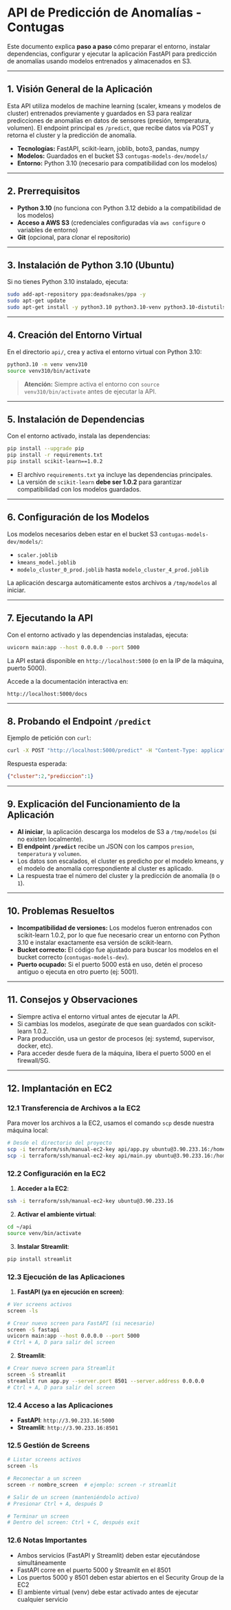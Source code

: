 # API de Predicción de Anomalías - Contugas

Este documento explica **paso a paso** cómo preparar el entorno, instalar dependencias, configurar y ejecutar la aplicación FastAPI para predicción de anomalías usando modelos entrenados y almacenados en S3.

---

## 1. Visión General de la Aplicación

Esta API utiliza modelos de machine learning (scaler, kmeans y modelos de cluster) entrenados previamente y guardados en S3 para realizar predicciones de anomalías en datos de sensores (presión, temperatura, volumen). El endpoint principal es `/predict`, que recibe datos vía POST y retorna el cluster y la predicción de anomalía.

- **Tecnologías:** FastAPI, scikit-learn, joblib, boto3, pandas, numpy
- **Modelos:** Guardados en el bucket S3 `contugas-models-dev/models/`
- **Entorno:** Python 3.10 (necesario para compatibilidad con los modelos)

---

## 2. Prerrequisitos

- **Python 3.10** (no funciona con Python 3.12 debido a la compatibilidad de los modelos)
- **Acceso a AWS S3** (credenciales configuradas vía `aws configure` o variables de entorno)
- **Git** (opcional, para clonar el repositorio)

---

## 3. Instalación de Python 3.10 (Ubuntu)

Si no tienes Python 3.10 instalado, ejecuta:

```bash
sudo add-apt-repository ppa:deadsnakes/ppa -y
sudo apt-get update
sudo apt-get install -y python3.10 python3.10-venv python3.10-distutils
```

---

## 4. Creación del Entorno Virtual

En el directorio `api/`, crea y activa el entorno virtual con Python 3.10:

```bash
python3.10 -m venv venv310
source venv310/bin/activate
```

> **Atención:** Siempre activa el entorno con `source venv310/bin/activate` antes de ejecutar la API.

---

## 5. Instalación de Dependencias

Con el entorno activado, instala las dependencias:

```bash
pip install --upgrade pip
pip install -r requirements.txt
pip install scikit-learn==1.0.2
```

- El archivo `requirements.txt` ya incluye las dependencias principales.
- La versión de `scikit-learn` **debe ser 1.0.2** para garantizar compatibilidad con los modelos guardados.

---

## 6. Configuración de los Modelos

Los modelos necesarios deben estar en el bucket S3 `contugas-models-dev/models/`:
- `scaler.joblib`
- `kmeans_model.joblib`
- `modelo_cluster_0_prod.joblib` hasta `modelo_cluster_4_prod.joblib`

La aplicación descarga automáticamente estos archivos a `/tmp/modelos` al iniciar.

---

## 7. Ejecutando la API

Con el entorno activado y las dependencias instaladas, ejecuta:

```bash
uvicorn main:app --host 0.0.0.0 --port 5000
```

La API estará disponible en `http://localhost:5000` (o en la IP de la máquina, puerto 5000).

Accede a la documentación interactiva en:
```
http://localhost:5000/docs
```

---

## 8. Probando el Endpoint `/predict`

Ejemplo de petición con `curl`:

```bash
curl -X POST "http://localhost:5000/predict" -H "Content-Type: application/json" -d '{"presion": 1.2, "temperatura": 25.5, "volumen": 100.0}'
```

Respuesta esperada:
```json
{"cluster":2,"prediccion":1}
```

---

## 9. Explicación del Funcionamiento de la Aplicación

- **Al iniciar**, la aplicación descarga los modelos de S3 a `/tmp/modelos` (si no existen localmente).
- **El endpoint `/predict`** recibe un JSON con los campos `presion`, `temperatura` y `volumen`.
- Los datos son escalados, el cluster es predicho por el modelo kmeans, y el modelo de anomalía correspondiente al cluster es aplicado.
- La respuesta trae el número del cluster y la predicción de anomalía (`0` o `1`).

---

## 10. Problemas Resueltos

- **Incompatibilidad de versiones:** Los modelos fueron entrenados con scikit-learn 1.0.2, por lo que fue necesario crear un entorno con Python 3.10 e instalar exactamente esa versión de scikit-learn.
- **Bucket correcto:** El código fue ajustado para buscar los modelos en el bucket correcto (`contugas-models-dev`).
- **Puerto ocupado:** Si el puerto 5000 está en uso, detén el proceso antiguo o ejecuta en otro puerto (ej: 5001).

---

## 11. Consejos y Observaciones

- Siempre activa el entorno virtual antes de ejecutar la API.
- Si cambias los modelos, asegúrate de que sean guardados con scikit-learn 1.0.2.
- Para producción, usa un gestor de procesos (ej: systemd, supervisor, docker, etc).
- Para acceder desde fuera de la máquina, libera el puerto 5000 en el firewall/SG.

---

## 12. Implantación en EC2

### 12.1 Transferencia de Archivos a la EC2

Para mover los archivos a la EC2, usamos el comando `scp` desde nuestra máquina local:

```bash
# Desde el directorio del proyecto
scp -i terraform/ssh/manual-ec2-key api/app.py ubuntu@3.90.233.16:/home/ubuntu/api/
scp -i terraform/ssh/manual-ec2-key api/main.py ubuntu@3.90.233.16:/home/ubuntu/api/
```

### 12.2 Configuración en la EC2

1. **Acceder a la EC2**:
```bash
ssh -i terraform/ssh/manual-ec2-key ubuntu@3.90.233.16
```

2. **Activar el ambiente virtual**:
```bash
cd ~/api
source venv/bin/activate
```

3. **Instalar Streamlit**:
```bash
pip install streamlit
```

### 12.3 Ejecución de las Aplicaciones

1. **FastAPI (ya en ejecución en screen)**:
```bash
# Ver screens activos
screen -ls

# Crear nuevo screen para FastAPI (si necesario)
screen -S fastapi
uvicorn main:app --host 0.0.0.0 --port 5000
# Ctrl + A, D para salir del screen
```

2. **Streamlit**:
```bash
# Crear nuevo screen para Streamlit
screen -S streamlit
streamlit run app.py --server.port 8501 --server.address 0.0.0.0
# Ctrl + A, D para salir del screen
```

### 12.4 Acceso a las Aplicaciones

- **FastAPI**: `http://3.90.233.16:5000`
- **Streamlit**: `http://3.90.233.16:8501`

### 12.5 Gestión de Screens

```bash
# Listar screens activos
screen -ls

# Reconectar a un screen
screen -r nombre_screen  # ejemplo: screen -r streamlit

# Salir de un screen (manteniéndolo activo)
# Presionar Ctrl + A, después D

# Terminar un screen
# Dentro del screen: Ctrl + C, después exit
```

### 12.6 Notas Importantes

- Ambos servicios (FastAPI y Streamlit) deben estar ejecutándose simultáneamente
- FastAPI corre en el puerto 5000 y Streamlit en el 8501
- Los puertos 5000 y 8501 deben estar abiertos en el Security Group de la EC2
- El ambiente virtual (venv) debe estar activado antes de ejecutar cualquier servicio